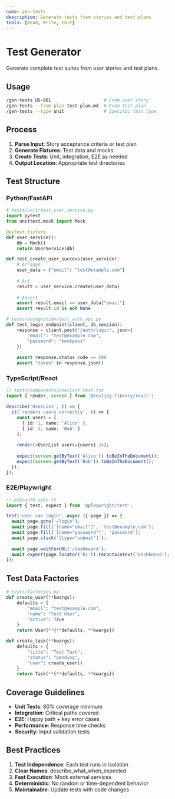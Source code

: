 ```yaml
---
name: gen-tests
description: Generate tests from stories and test plans
tools: [Read, Write, Edit]
---
```


# Test Generator

Generate complete test suites from user stories and test plans.

## Usage

```bash
/gen-tests US-001                    # From user story
/gen-tests --from-plan test-plan.md  # From test plan  
/gen-tests --type unit               # Specific test type
```

## Process

1. **Parse Input**: Story acceptance criteria or test plan
2. **Generate Fixtures**: Test data and mocks
3. **Create Tests**: Unit, integration, E2E as needed
4. **Output Location**: Appropriate test directories

## Test Structure

### Python/FastAPI
```python
# tests/unit/test_user_service.py
import pytest
from unittest.mock import Mock

@pytest.fixture
def user_service():
    db = Mock()
    return UserService(db)

def test_create_user_success(user_service):
    # Arrange
    user_data = {"email": "test@example.com"}
    
    # Act
    result = user_service.create(user_data)
    
    # Assert
    assert result.email == user_data["email"]
    assert result.id is not None

# tests/integration/test_auth_api.py
def test_login_endpoint(client, db_session):
    response = client.post("/auth/login", json={
        "email": "test@example.com",
        "password": "testpass"
    })
    
    assert response.status_code == 200
    assert "token" in response.json()
```

### TypeScript/React
```typescript
// tests/components/UserList.test.tsx
import { render, screen } from '@testing-library/react';

describe('UserList', () => {
  it('renders users correctly', () => {
    const users = [
      { id: 1, name: 'Alice' },
      { id: 2, name: 'Bob' }
    ];
    
    render(<UserList users={users} />);
    
    expect(screen.getByText('Alice')).toBeInTheDocument();
    expect(screen.getByText('Bob')).toBeInTheDocument();
  });
});
```

### E2E/Playwright
```typescript
// e2e/auth.spec.ts
import { test, expect } from '@playwright/test';

test('user can login', async ({ page }) => {
  await page.goto('/login');
  await page.fill('[name="email"]', 'test@example.com');
  await page.fill('[name="password"]', 'password');
  await page.click('[type="submit"]');
  
  await page.waitForURL('/dashboard');
  await expect(page.locator('h1')).toContainText('Dashboard');
});
```

## Test Data Factories

```python
# tests/factories.py
def create_user(**kwargs):
    defaults = {
        "email": "test@example.com",
        "name": "Test User",
        "active": True
    }
    return User(**{**defaults, **kwargs})

def create_task(**kwargs):
    defaults = {
        "title": "Test Task",
        "status": "pending",
        "user": create_user()
    }
    return Task(**{**defaults, **kwargs})
```

## Coverage Guidelines

- **Unit Tests**: 80% coverage minimum
- **Integration**: Critical paths covered
- **E2E**: Happy path + key error cases
- **Performance**: Response time checks
- **Security**: Input validation tests

## Best Practices

1. **Test Independence**: Each test runs in isolation
2. **Clear Names**: describe_what_when_expected
3. **Fast Execution**: Mock external services
4. **Deterministic**: No random or time-dependent behavior
5. **Maintainable**: Update tests with code changes